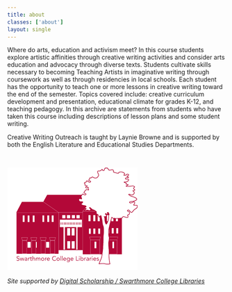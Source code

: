 ```yaml
---
title: about
classes: ['about']
layout: single
---
```


Where do arts, education and activism meet? In this course students explore artistic affinities through creative writing activities and consider arts education and advocacy through diverse texts. Students cultivate skills necessary to becoming Teaching Artists in imaginative writing through coursework as well as through residencies in local schools.  Each student has the opportunity to teach one or more lessons in creative writing toward the end of the semester. Topics covered include: creative curriculum development and presentation, educational climate for grades K-12, and teaching pedagogy. In this archive are statements from students who have taken this course including descriptions of lesson plans and some student writing.

Creative Writing Outreach is taught by Laynie Browne and is supported by both the English Literature and Educational Studies Departments.

<br/>

![mccabe library logo](/assets/images/logo-mccabe-web.png)

*Site supported by [Digital Scholarship / Swarthmore College Libraries](http://ds.swarthmore.edu)*
